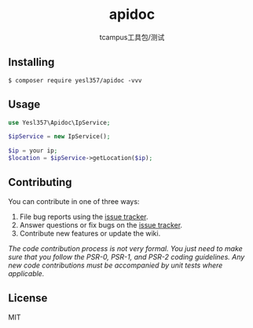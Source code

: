 <h1 align="center"> apidoc </h1>

<p align="center">tcampus工具包/测试 </p>


## Installing

```shell
$ composer require yesl357/apidoc -vvv
```

## Usage

```php
use Yesl357\Apidoc\IpService;

$ipService = new IpService();

$ip = your ip;
$location = $ipService->getLocation($ip);

```

## Contributing

You can contribute in one of three ways:

1. File bug reports using the [issue tracker](https://github.com/yesl357/apidoc/issues).
2. Answer questions or fix bugs on the [issue tracker](https://github.com/yesl357/apidoc/issues).
3. Contribute new features or update the wiki.

_The code contribution process is not very formal. You just need to make sure that you follow the PSR-0, PSR-1, and PSR-2 coding guidelines. Any new code contributions must be accompanied by unit tests where applicable._

## License

MIT
